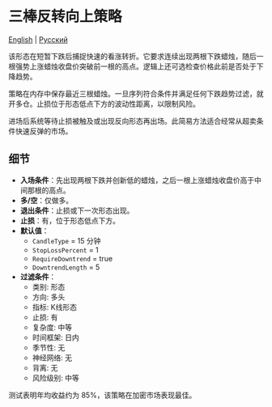 # 三棒反转向上策略
[English](README.md) | [Русский](README_ru.md)

该形态在短暂下跌后捕捉快速的看涨转折。它要求连续出现两根下跌蜡烛，随后一根强势上涨蜡烛收盘价突破前一根的高点。逻辑上还可选检查价格此前是否处于下降趋势。

策略在内存中保存最近三根蜡烛。一旦序列符合条件并满足任何下跌趋势过滤，就开多仓。止损位于形态低点下方的波动性距离，以限制风险。

进场后系统等待止损被触及或出现反向形态再出场。此简易方法适合经常从超卖条件快速反弹的市场。

## 细节

- **入场条件**：先出现两根下跌并创新低的蜡烛，之后一根上涨蜡烛收盘价高于中间那根的高点。
- **多/空**：仅做多。
- **退出条件**：止损或下一次形态出现。
- **止损**：有，位于形态低点下方。
- **默认值**：
  - `CandleType` = 15 分钟
  - `StopLossPercent` = 1
  - `RequireDowntrend` = true
  - `DowntrendLength` = 5
- **过滤条件**：
  - 类别: 形态
  - 方向: 多头
  - 指标: K线形态
  - 止损: 有
  - 复杂度: 中等
  - 时间框架: 日内
  - 季节性: 无
  - 神经网络: 无
  - 背离: 无
  - 风险级别: 中等

测试表明年均收益约为 85%，该策略在加密市场表现最佳。
